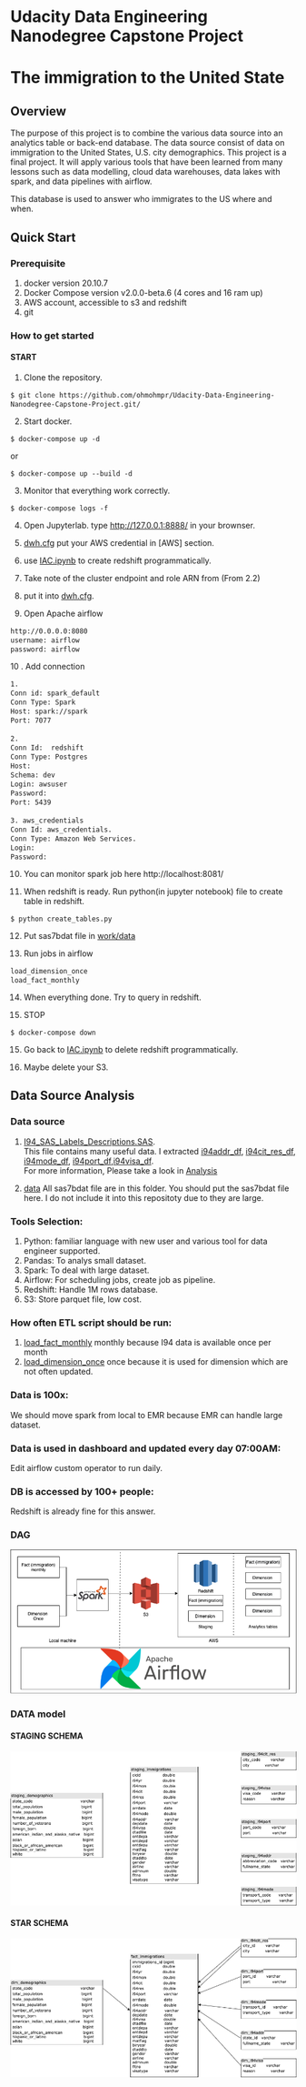 # Udacity Data Engineering Nanodegree Capstone Project
# The ​immigration to the United State
## Overview
The purpose of this project is to combine the various data source into an analytics table or back-end database. The data source consist of data on immigration to the United States, U.S. city demographics. This project is a final project. It will apply various tools that have been learned from many lessons such as data modelling, cloud data warehouses, data lakes with spark, and data pipelines with airflow.

This database is used to answer who immigrates to the US where and when.

## Quick Start
### Prerequisite
1. docker version 20.10.7
2. Docker Compose version v2.0.0-beta.6 (4 cores and 16 ram up)
3. AWS account, accessible to s3 and redshift
4. git 

### How to get started
#### START
1. Clone the repository.
```
$ git clone https://github.com/ohmohmpr/Udacity-Data-Engineering-Nanodegree-Capstone-Project.git/
```

2. Start docker.
```
$ docker-compose up -d
```
or 
```
$ docker-compose up --build -d
```

3. Monitor that everything work correctly.
```
$ docker-compose logs -f 
```

4. Open Jupyterlab. type http://127.0.0.1:8888/ in your brownser.

5. [dwh.cfg](work/dwh.cfg) put your AWS credential in [AWS] section.
6. use [IAC.ipynb](work/IAC.ipynb) to create redshift programmatically.
7. Take note of the cluster endpoint and role ARN from (From 2.2)
8. put it into [dwh.cfg](work/dwh.cfg).
9. Open Apache airflow

```
http://0.0.0.0:8080
username: airflow
password: airflow

```

10 . Add connection
```
1. 
Conn id: spark_default
Conn Type: Spark
Host: spark://spark
Port: 7077

2.
Conn Id:  redshift
Conn Type: Postgres
Host: 
Schema: dev
Login: awsuser
Password: 
Port: 5439

3. aws_credentials
Conn Id: aws_credentials.
Conn Type: Amazon Web Services.
Login: 
Password: 
```
10. You can monitor spark job here http://localhost:8081/

11. When redshift is ready. Run python(in jupyter notebook) file to create table in redshift.
```
$ python create_tables.py
```
12. Put sas7bdat file in [work/data](work/data)

13. Run jobs in airflow 
```
load_dimension_once
load_fact_monthly
```

14. When everything done. Try to query in redshift.

15. STOP
```
$ docker-compose down
```

15. Go back to [IAC.ipynb](work/IAC.ipynb) to delete redshift programmatically.

16. Maybe delete your S3.

## Data Source Analysis

### Data source
1. [I94_SAS_Labels_Descriptions.SAS](./I94_SAS_Labels_Descriptions.SAS).      
This file contains many useful data. I extracted [i94addr_df](work/data/i94addr_df.csv), [i94cit_res_df](work/data/i94cit_res_df.csv), [i94mode_df](work/data/i94mode_df.csv), [i94port_df](work/data/i94port_df.csv),[i94visa_df](work/data/i94visa_df.csv).   
For more information, Please take a look in [Analysis](work/Analysis.ipynb)

2. [data](./data)
All sas7bdat file are in this folder. You should put the sas7bdat file here. I do not include it into this repositoty due to they are large.


### Tools Selection:
1. Python: familiar language with new user and various tool for data engineer supported.
2. Pandas: To analys small dataset.
3. Spark: To deal with large dataset.
4. Airflow: For scheduling jobs, create job as pipeline.
5. Redshift: Handle 1M rows database.
6. S3: Store parquet file, low cost.

### How often ETL script should be run:
1. [load_fact_monthly](airflow/dags/load_fact_monthly.py) monthly because I94 data is available once per month
1. [load_dimension_once](airflow/dags/load_dimension_once.py) once because it is used for dimension which are not often updated.

### Data is 100x:
We should move spark from local to EMR because EMR can handle large dataset.

### Data is used in dashboard and updated every day 07:00AM:
Edit airflow custom operator to run daily.

### DB is accessed by 100+ people:
Redshift is already fine for this answer.

### DAG 

![image](image/Capstone-Diagram.png)

### DATA model
#### STAGING SCHEMA
![schema-image](image/Cap-data-schema-stage.png)
#### STAR SCHEMA
![schema-image-fact](image/Cap-data-schema-fact.png)






